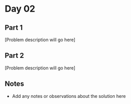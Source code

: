 # Day 02

## Part 1

[Problem description will go here]

## Part 2

[Problem description will go here]

## Notes

- Add any notes or observations about the solution here
